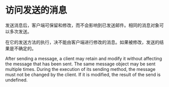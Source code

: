 # 访问发送的消息

发送消息后，客户端可保留和修改，而不会影响到已发送邮件。相同的消息对象可以多次发送。

在它的发送方法的执行，决不能由客户端进行修改的消息。如果被修改，发送的结果是不确定的。

After sending a message, a client may retain and modify it without affecting the message that has been sent. The same message object may be sent multiple times.
During the execution of its sending method, the message must not be changed by the client. If it is modified, the result of the send is undefined.

